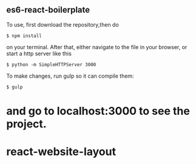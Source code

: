 ## es6-react-boilerplate
To use, first download the repository,then do

```
$ npm install
```

on your terminal.
After that, either navigate to the file in your browser, or start a http server like this

```
$ python -m SimpleHTTPServer 3000
```

To make changes, run gulp so it can compile them:

```
$ gulp
```

and go to localhost:3000 to see the project.
=======
# react-website-layout
